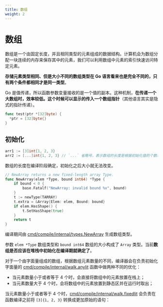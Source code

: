 ```yaml
---
title: 数组
weight: 2
---
```


# 数组

数组是一个由固定长度，并且相同类型的元素组成的数据结构。计算机会为数组分配一块连续的内存来保存其中的元素，我们可以利用数组中元素的索引快速访问特定元素。

**存储元素类型相同、但是大小不同的数组类型在 Go 语言看来也是完全不同的，只有两个条件都相同才是同一类型**。

Go 是值传递，所以函数参数变量接收的是一个值的副本。这种机制，**在传递一个大数组时，效率较低。这个时候可以显示的传入一个数组指针**（其他语言其实是隐式的指针传递）。

```go
func test(ptr *[32]byte) {
  *ptr = [32]byte{}
}
```

## 初始化

```go
arr1 := [3]int{1, 2, 3}
arr2 := [...]int{1, 2, 3} // `...` 省略号，表示数组的长度是根据初始化值的个数来计算
```

数组的长度在编译阶段确定，初始化之后大小就无法改变。

```go
// NewArray returns a new fixed-length array Type.
func NewArray(elem *Type, bound int64) *Type {
	if bound < 0 {
		base.Fatalf("NewArray: invalid bound %v", bound)
	}
	t := newType(TARRAY)
	t.extra = &Array{Elem: elem, Bound: bound}
	if elem.HasShape() {
		t.SetHasShape(true)
	}
	return t
}
```

编译期间由 [cmd/compile/internal/types.NewArray](https://github.com/golang/go/blob/2744155d369ca838be57d1eba90c3c6bfc4a3b30/src/cmd/compile/internal/types/type.go#L542) 生成数组类型。

参数 `elem *Type` 数组类型和 `bound int64` 数组的大小构成了 `Array` 类型。当前**数组是否应该在堆栈中初始化在编译期就确定了**。

对于一个由字面量组成的数组，根据数组元素数量的不同，编译器会在负责初始化字面量的 [cmd/compile/internal/walk.anylit](https://github.com/golang/go/blob/2744155d369ca838be57d1eba90c3c6bfc4a3b30/src/cmd/compile/internal/walk/complit.go#L527) 函数中做两种不同的优化：

- 当元素数量小于或者等于 4 个时，会直接将数组中的元素放置在栈上；
- 当元素数量大于 4 个时，会将数组中的元素放置到静态区并在运行时取出；

当元素数量小于或者等于 4 个时，[cmd/compile/internal/walk.fixedlit](https://github.com/golang/go/blob/2744155d369ca838be57d1eba90c3c6bfc4a3b30/src/cmd/compile/internal/walk/complit.go#L192) 会负责在函数编译之前将 `[3]{1, 2, 3}` 转换成更加原始的语句：

```go

```